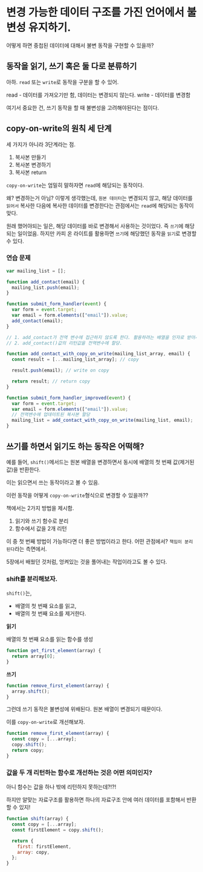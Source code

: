 # 변경 가능한 데이터 구조를 가진 언어에서 불변성 유지하기.

어떻게 하면 중첩된 데이터에 대해서 불변 동작을 구현할 수 있을까?

## 동작을 읽기, 쓰기 혹은 둘 다로 분류하기

아하. `read` 또는 `write`로 동작을 구분을 할 수 있어.

read - 데이터를 가져오기만 함, 데이터는 변경되지 않는다.
write - 데이터를 변경함

여기서 중요한 건, 쓰기 동작을 할 때 불변성을 고려해야된다는 점이다.

## copy-on-write의 원칙 세 단계

세 가지가 아니라 3단계라는 점.

1. 복사본 만들기
2. 복사본 변경하기
3. 복사본 return

`copy-on-write`는 엄밀히 말하자면 `read`에 해당되는 동작이다.

왜? 변경하는거 아님? 이렇게 생각했는데, `원본 데이터`는 변경되지 않고, 해당 데이터를 `읽어서` 복사한 다음에 복사한 데이터를 변경한다는 관점에서는 `read`에 해당되는 동작이 맞다.

원래 했어야되는 일은, 해당 데이터를 바로 변경해서 사용하는 것이었다. 즉 `쓰기`에 해당되는 일이었음. 하지만 카피 온 라이트를 활용하면 `쓰기`에 해당했던 동작을 `읽기`로 변경할 수 있다.

### 연습 문제

```javascript
var mailing_list = [];

function add_contact(email) {
  mailing_list.push(email);
}

function submit_form_handler(event) {
  var form = event.target;
  var email = form.elements(["email"]).value;
  add_contact(email);
}

// 1. add_contact가 전역 변수에 접근하지 않도록 한다. 활용하려는 배열을 인자로 받아서 카피온라이트 하기
// 2. add_contact()값의 리턴값을 전역변수에 할당.

function add_contact_with_copy_on_write(mailing_list_array, email) {
  const result = [...mailing_list_array]; // copy

  result.push(email); // write on copy

  return result; // return copy
}

function submit_form_handler_improved(event) {
  var form = event.target;
  var email = form.elements(["email"]).value;
  // 전역변수에 업데이트된 복사본 할당
  mailing_list = add_contact_with_copy_on_write(mailing_list, email);
}
```

## 쓰기를 하면서 읽기도 하는 동작은 어떡해?

예를 들어, `shift()`메서드는 원본 배열을 변경하면서 동시에 배열의 첫 번째 값(제거된 값)을 반환한다.

이는 읽으면서 쓰는 동작이라고 볼 수 있음.

이런 동작을 어떻게 `copy-on-write`형식으로 변경할 수 있을까??

책에서는 2가지 방법을 제시함.

1. 읽기와 쓰기 함수로 분리
2. 함수에서 값을 2개 리턴

이 중 첫 번째 방법이 가능하다면 더 좋은 방법이라고 한다. 어떤 관점에서? `책임이 분리된다`라는 측면에서.

5장에서 배웠던 것처럼, 엉켜있는 것을 풀어내는 작업이라고도 볼 수 있다.

### shift를 분리해보자.

`shift()`는,

- 배열의 첫 번째 요소를 읽고,
- 배열의 첫 번째 요소를 제거한다.

**읽기**

배열의 첫 번째 요소를 읽는 함수를 생성

```javascript
function get_first_element(array) {
  return array[0];
}
```

**쓰기**

```javascript
function remove_first_element(array) {
  array.shift();
}
```

그런데 쓰기 동작은 불변성에 위배된다. 원본 배열이 변경되기 때문이다.

이를 `copy-on-write`로 개선해보자.

```javascript
function remove_first_element(array) {
  const copy = [...array];
  copy.shift();
  return copy;
}
```

### 값을 두 개 리턴하는 함수로 개선하는 것은 어떤 의미인지?

아니 함수는 값을 하나 밖에 리턴하지 못하는데?!?!

하지만 알맞는 자료구조를 활용하면 하나의 자료구조 안에 여러 데이터를 포함해서 반환할 수 있지!

```javascript
function shift(array) {
  const copy = [...array];
  const firstElement = copy.shift();

  return {
    first: firstElement,
    array: copy,
  };
}
```
